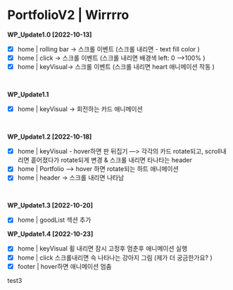 #  PortfolioV2 | Wirrrro

**WP_Update1.0 [2022-10-13]**
- [x]  home | rolling bar → 스크롤 이벤트 (스크롤 내리면 - text fill color )
- [x]  home | click → 스크롤 이벤트 (스크롤 내리면 배경색 left: 0 —>100% )
- [x]  home | keyVisual→ 스크롤 이벤트 (스크롤 내리면 heart 애니메이션 작동 )
<br>

**WP_Update1.1**
- [x]  home | keyVisual → 회전하는 카드 애니메이션
<br>

**WP_Update1.2 [2022-10-18]**
- [x]  home | keyVisual   -  hover하면 판 뒤집기  —> 각각의 카드 rotate되고, scroll내리면 흩어졌다가 rotate되게 변경 &  스크롤 내리면 타나타는 header
- [x]  home | Portfolio  —> hover 하면 rotate되는 하트 애니메이션
- [x]  home | header → 스크롤 내리면 나타남
<br>

**WP_Update1.3 [2022-10-20]**
- [x]  home | goodList 섹션 추가

**WP_Update1.4 [2022-10-23]**
- [x]  home | keyVisual 휠 내리면 잠시 고정후 멈춘후 애니메이션 실행
- [x]  home | click 스크롤내리면 슥 나타나는 강아지 그림 (제가 더 궁금한가요? )
- [x]  footer | hover하면 애니메이션 멈춤

test3